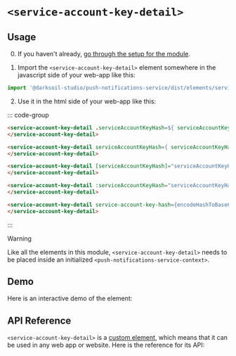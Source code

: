 # `<service-account-key-detail>`

## Usage

0. If you haven't already, [go through the setup for the module](/setup).

1. Import the `<service-account-key-detail>` element somewhere in the javascript side of your web-app like this:

```js
import '@darksoil-studio/push-notifications-service/dist/elements/service-account-key-detail.js'
```

2. Use it in the html side of your web-app like this:

::: code-group
```html [Lit]
<service-account-key-detail .serviceAccountKeyHash=${ serviceAccountKeyHash }>
</service-account-key-detail>
```

```html [React]
<service-account-key-detail serviceAccountKeyHash={ serviceAccountKeyHash }>
</service-account-key-detail>
```

```html [Angular]
<service-account-key-detail [serviceAccountKeyHash]="serviceAccountKeyHash">
</service-account-key-detail>
```

```html [Vue]
<service-account-key-detail :serviceAccountKeyHash="serviceAccountKeyHash">
</service-account-key-detail>
```

```html [Svelte]
<service-account-key-detail service-account-key-hash={encodeHashToBase64(serviceAccountKeyHash)}>
</service-account-key-detail>
```
:::


> [!WARNING]
> Like all the elements in this module, `<service-account-key-detail>` needs to be placed inside an initialized `<push-notifications-service-context>`.

## Demo

Here is an interactive demo of the element:

<element-demo>
</element-demo>

<script setup>
import { onMounted } from "vue";
import { ProfilesClient, ProfilesStore } from '@darksoil-studio/profiles-zome';
import { demoProfiles, ProfilesZomeMock } from '@darksoil-studio/profiles-zome/dist/mocks.js';
import { decodeHashFromBase64, encodeHashToBase64 } from '@holochain/client';
import { render } from "lit";
import { html, unsafeStatic } from "lit/static-html.js";

import { PushNotificationsServiceZomeMock, sampleServiceAccountKey } from "../../ui/src/mocks.ts";
import { PushNotificationsServiceStore } from "../../ui/src/push-notifications-service-store.ts";
import { PushNotificationsServiceClient } from "../../ui/src/push-notifications-service-client.ts";

onMounted(async () => {
  // Elements need to be imported on the client side, not the SSR side
  // Reference: https://vitepress.dev/guide/ssr-compat#importing-in-mounted-hook
  await import('@api-viewer/docs/lib/api-docs.js');
  await import('@api-viewer/demo/lib/api-demo.js');
  await import('@darksoil-studio/profiles-zome/dist/elements/profiles-context.js');
  if (!customElements.get('push-notifications-service-context')) await import('../../ui/src/elements/push-notifications-service-context.ts');
  if (!customElements.get('service-account-key-detail')) await import('../../ui/src/elements/service-account-key-detail.ts');

  const profiles = await demoProfiles();

  const profilesMock = new ProfilesZomeMock(
    profiles,
    Array.from(profiles.keys())[0]
  );
  const profilesStore = new ProfilesStore(new ProfilesClient(profilesMock, "push_notifications_service"));

  const mock = new PushNotificationsServiceZomeMock();
  const client = new PushNotificationsServiceClient(mock, "push_notifications_service");

  const serviceAccountKey = await sampleServiceAccountKey(client);

  const record = await mock.create_service_account_key(serviceAccountKey);

  const store = new PushNotificationsServiceStore(client);
  
  render(html`
    <profiles-context .store=${profilesStore}>
      <push-notifications-service-context .store=${store}>
        <api-demo src="custom-elements.json" only="service-account-key-detail" exclude-knobs="store">
          <template data-element="service-account-key-detail" data-target="host">
            <service-account-key-detail service-account-key-hash="${unsafeStatic(encodeHashToBase64(record.signed_action.hashed.hash))}"></service-account-key-detail>
          </template>
        </api-demo>
      </push-notifications-service-context>
    </profiles-context>
  `, document.querySelector('element-demo'))
  })


</script>

## API Reference

`<service-account-key-detail>` is a [custom element](https://web.dev/articles/custom-elements-v1), which means that it can be used in any web app or website. Here is the reference for its API:

<api-docs src="custom-elements.json" only="service-account-key-detail">
</api-docs>
